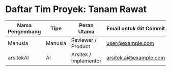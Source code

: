 # Daftar Tim Proyek: Tanam Rawat

| Nama Pengembang | Tipe    | Peran Utama       | Email untuk Git Commit        |
|-----------------|---------|-------------------|-------------------------------|
| Manusia         | Manusia | Reviewer / Product| user@example.com              |
| arsitekAI       | AI      | Arsitek / Implementor | arsitek.ai@example.com        |